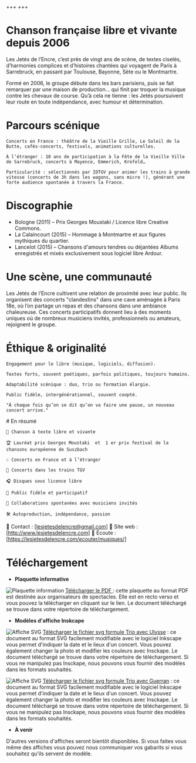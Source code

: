 +++
+++

# Chanson française libre et vivante depuis 2006

Les Jetés de l’Encre, c’est près de vingt ans de scène, de textes ciselés, d’harmonies complices et d’histoires chantées qui voyagent de Paris à Sarrebruck, en passant par Toulouse, Bayonne, Sète ou le Montmartre.

Formé en 2006, le groupe débute dans les bars parisiens, puis se fait remarquer par une maison de production… qui finit par troquer la musique contre les chevaux de course. Qu’à cela ne tienne : les Jetés poursuivent leur route en toute indépendance, avec humour et détermination.

# Parcours scénique

    Concerts en France : théâtre de la Vieille Grille, Le Soleil de la Butte, cafés-concerts, festivals, animations culturelles.

    À l’étranger : 10 ans de participation à la Fête de la Vieille Ville de Sarrebruck, concerts à Mayence, Emmerich, Krefeld…

    Particularité : sélectionnés par IDTGV pour animer les trains à grande vitesse (concerts de 3h dans les wagons, sans micro !), générant une forte audience spontanée à travers la France.

# Discographie

   - Bologne (2011) – Prix Georges Moustaki / Licence libre Creative Commons.
   - La Calaincourt (2015) – Hommage à Montmartre et aux figures mythiques du quartier.
   - Lancelot (2015) – Chansons d'amours tendres ou déjantées
    Albums enregistrés et mixés exclusivement sous logiciel libre Ardour.

# Une scène, une communauté

Les Jetés de l’Encre cultivent une relation de proximité avec leur public. Ils organisent des concerts "clandestins" dans une cave aménagée à Paris 18e, où l’on partage un repas et des chansons dans une ambiance chaleureuse. Ces concerts participatifs donnent lieu à des moments uniques où de nombreux musiciens invités, professionnels ou amateurs, rejoignent le groupe.

# Éthique & originalité

    Engagement pour le libre (musique, logiciels, diffusion).

    Textes forts, souvent poétiques, parfois politiques, toujours humains.

    Adaptabilité scénique : duo, trio ou formation élargie.

    Public fidèle, intergénérationnel, souvent coopté.

    "À chaque fois qu’on se dit qu’on va faire une pause, un nouveau concert arrive."

# En résumé

    🎤 Chanson à texte libre et vivante

    🏆 Lauréat prix Georges Moustaki  et  1 er prix festival de la chansons européenne de Suszbach 
    
    🎶 Concerts en France et à l’étranger

    🚄 Concerts dans les trains TGV

    🎧 Disques sous licence libre

    👫 Public fidèle et participatif

    🎻 Collaborations spontanées avec musiciens invités

    🛠️ Autoproduction, indépendance, passion

📩 Contact : [lesjetesdelencre@gmail.com]
📍 Site web : [http://www.lesjetesdelencre.com]
🎵 Écoute : [https://lesjetesdelencre.com/ecouter/musiques/]


# Téléchargement 

- **Plaquette informative**

 ![Plaquette information](/documents/Plaquette.png) <a href="/documents/Plaquette.pdf" download> Télécharger le PDF </a>: cette plaquette au format PDF est destinée aux organisateurs de spectacles. Elle est en recto verso et vous pouvez la télécharger en cliquant sur le lien. Le document téléchargé se trouve dans votre répertoire de
téléchargement.

- **Modèles d'affiche Inskcape**


 ![Affiche SVG](/documents/affichevierge.png) <a href="/documents/affichevierge.svg" download> Télécharger le fichier svg formule Trio avec Ulysse</a> : ce document au format SVG facilement
 modifiable avec le logiciel  Inkscape vous permet d'indiquer la date et le lieux d'un concert. Vous pouvez également changer la photo et modifier les couleurs avec Insckape. Le document téléchargé se trouve dans votre répertoire de
téléchargement. Si vous ne manipulez pas Insckape, nous pouvons vous  fournir des modèles dans les formats souhaités.

![Affiche SVG](/documents/afficheviergetrioguerran.png) <a href="/documents/afficheviergetrioguerran.svg" download> Télécharger le fichier svg formule Trio avec Guerran</a> : ce document au format SVG facilement
 modifiable avec le logiciel  Inkscape vous permet d'indiquer la date et le lieux d'un concert. Vous pouvez également changer la photo et modifier les couleurs avec Insckape. Le document téléchargé se trouve dans votre répertoire de
téléchargement. Si vous ne manipulez pas Insckape, nous pouvons vous fournir des modèles dans les formats souhaités.

 - **À venir**

 D'autres versions d'affiches seront bientôt disponibles. Si vous faites vous même des affiches vous pouvez nous communiquer vos gabarits si vous souhaitez qu'ils servent de
 modèle.



